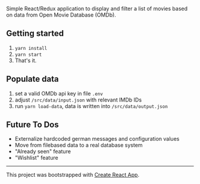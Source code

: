 Simple React/Redux application to display and filter a list of movies based on data from Open Movie Database (OMDb).

## Getting started
1. `yarn install`
1. `yarn start`
1. That's it.

## Populate data

1. set a valid OMDb api key in file `.env`
1. adjust `/src/data/input.json` with relevant IMDb IDs
1. run `yarn load-data`, data is written into `/src/data/output.json`

## Future To Dos

* Externalize hardcoded german messages and configuration values
* Move from filebased data to a real database system
* "Already seen" feature
* "Wishlist" feature

---

This project was bootstrapped with [Create React App](https://github.com/facebookincubator/create-react-app).
